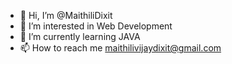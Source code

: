 - 👋 Hi, I’m @MaithiliDixit
- 👀 I’m interested in Web Development
- 🌱 I’m currently learning JAVA
- 📫 How to reach me maithilivijaydixit@gmail.com

<!---
MaithiliDixit/MaithiliDixit is a ✨ special ✨ repository because its `README.md` (this file) appears on your GitHub profile.
You can click the Preview link to take a look at your changes.
--->
